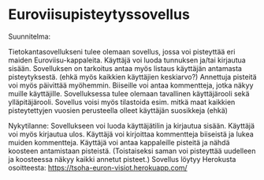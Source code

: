# Euroviisupisteytyssovellus

Suunnitelma: 

Tietokantasovellukseni tulee olemaan sovellus, jossa voi pisteyttää eri maiden Euroviisu-kappaleita.
Käyttäjä voi luoda tunnuksen ja/tai kirjautua sisään.
Sovelluksen on tarkoitus antaa myös listaus käyttäjän antamasta pisteytyksestä. (ehkä myös kaikkien käyttäjien keskiarvo?)
Annettuja pisteitä voi myös päivittää myöhemmin.
Biiseille voi antaa kommentteja, jotka näkyy muille käyttäjille.
Sovelluksessa tulee olemaan tavallinen käyttäjärooli sekä ylläpitäjärooli.
Sovellus voisi myös tilastoida esim. mitkä maat kaikkien pisteytettyjen vuosien perusteella olleet käyttäjän suosikkeja (ehkä)

Nykytilanne:
Sovellukseen voi luoda käyttäjätilin ja kirjautua sisään. Käyttäjä voi myös kirjautua ulos.
Käyttäjä voi kirjoittaa kommentteja biiseistä ja lukea muiden kommentteja. 
Käyttäjä voi antaa kappaleille pisteitä ja nähdä koosteen antamistaan pisteistä. (Toistaiseksi saman voi pisteyttää uudelleen ja koosteessa näkyy kaikki annetut pisteet.) 
Sovellus löytyy Herokusta osoitteesta:  https://tsoha-euron-visiot.herokuapp.com/
